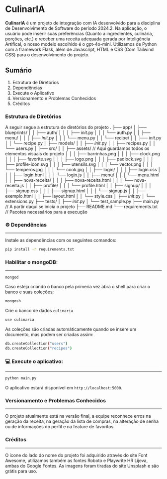 # CulinarIA

**CulinarIA** é um projeto de integração com IA desenvolvido para a disciplina de Desenvolvimento de Software do período 2024.2. Na aplicação, o usuário pode inserir suas preferências (Quanto a ingredientes, culinária, porções, etc.) e receber uma receita adequada gerada por Inteligência Artifical, o nosso modelo escolhido é o gpt-4o-mini. Utilizamos de Python com a framework Flask, além de Javascript, HTML e CSS (Com Tailwind CSS) para o desenvolvimento do projeto.

## Sumário
1. Estrutura de Diretórios
1. Dependências
1. Execute o Aplicativo
1. Versionamento e Problemas Conhecidos
1. Créditos

### Estrutura de Diretórios

A seguir segue a estrutura de diretórios do projeto
.
├── app/
│   ├── blueprints/
│   │   ├── auth/
│   │   │   ├── _init_.py
│   │   │   └── auth.py
│   │   ├── menu/
│   │   │   ├── _init_.py
│   │   │   └── menu.py
│   │   └── recipe/
│   │       ├── _init_.py
│   │       └── recipe.py
│   ├── models/
│   │   ├── _init_.py
│   │   ├── recipes.py
│   │   └── users.py
│   ├── src/
│   │   ├── assets/ // Aqui guardamos todos os elementos visuais do projeto
│   │   │   ├── barrinhas.png
│   │   │   ├── clock.png
│   │   │   ├── favorite.svg
│   │   │   ├── logo.png
│   │   │   ├── padlock.svg
│   │   │   ├── profile-icon.svg
│   │   │   ├── utensils.svg
│   │   │   └── vector.png
│   │   │   └── temperos.jpg
│   │   │   └── cook.jpg
│   │   ├── login/ 
│   │   │   ├── login.css
│   │   │   ├── login.html
│   │   │   └── login.js
│   │   ├── menu/
│   │   │   └── menu.html
│   │   ├── nova-receita/
│   │   │   ├── nova-receita.html
│   │   │   └── nova-receita.js
│   │   ├── profile/
│   │   │   └── profile.html
│   │   ├── signup/
│   │   │   ├── signup.css
│   │   │   ├── signup.html
│   │   │   └── signup.js
│   │   ├── exemplo.html
│   │   ├── layout.html
│   │   └── style.css
│   ├── _init_.py
│   └── extensions.py
├── tests/
│   ├── _init_.py
│   └── test_sample.py
├── main.py // A partir daqui se inicia o projeto
├── README.md
└── requirements.txt // Pacotes necessários para a execução

### ⚙️ Dependências
---

Instale as dependências com os seguintes comandos:

```bash
pip install -r requirements.txt
```
### Habilitar o mongoDB:
---
```bash
mongod
```
Caso esteja criando o banco pela primeria vez abra o shell para criar o banco e suas coleções:
```bash
mongosh
```
Crie o banco de dados `culinaria`
```bash
use culinaria
```
As coleções são criadas automáticamente quando se insere um documento, mas podem ser criadas assim:
```bash
db.createCollection("users")
db.createCollection("recipes")
```

### 💻 Execute o aplicativo:
---

```bash
python main.py
```

O aplicativo estará disponível em `http://localhost:5000`.

### Versionamento e Problemas Conhecidos
---
O projeto atualmente está na versão final, a equipe reconhece erros na geração da receita, na geração da lista de compras, na alteração de senha ou de informações do perfil e na feature de favoritos.

### Créditos
---
O ícone do lado do nome do projeto foi adquirido através do site Font Awesome, utilizamos também as fontes Roboto e Playwrite HR Lijeva, ambas do Google Fontes. As imagens foram tiradas do site Unsplash e são grátis para uso. 
